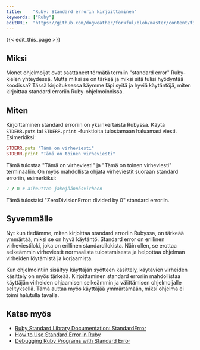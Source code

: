```yaml
---
title:    "Ruby: Standard errorin kirjoittaminen"
keywords: ["Ruby"]
editURL:  "https://github.com/dogweather/forkful/blob/master/content/fi/ruby/writing-to-standard-error.md"
---
```


{{< edit_this_page >}}

## Miksi

Monet ohjelmoijat ovat saattaneet törmätä termiin "standard error" Ruby-kielen yhteydessä. Mutta miksi se on tärkeä ja miksi sitä tulisi hyödyntää koodissa? Tässä kirjoituksessa käymme läpi syitä ja hyviä käytäntöjä, miten kirjoittaa standard erroriin Ruby-ohjelmoinnissa.

## Miten

Kirjoittaminen standard erroriin on yksinkertaista Rubyssa. Käytä `STDERR.puts` tai `STDERR.print` -funktioita tulostamaan haluamasi viesti. Esimerkiksi:

```Ruby
STDERR.puts "Tämä on virheviesti"
STDERR.print "Tämä on toinen virheviesti"
```

Tämä tulostaa "Tämä on virheviesti" ja "Tämä on toinen virheviesti" terminaaliin. On myös mahdollista ohjata virheviestit suoraan standard erroriin, esimerkiksi:

```Ruby
2 / 0 # aiheuttaa jakojäännösvirheen
```

Tämä tulostaisi "ZeroDivisionError: divided by 0" standard erroriin.

## Syvemmälle

Nyt kun tiedämme, miten kirjoittaa standard erroriin Rubyssa, on tärkeää ymmärtää, miksi se on hyvä käytäntö. Standard error on erillinen virheviestiloki, joka on erillinen standardilokista. Näin ollen, se erottaa selkeämmin virheviestit normaalista tulostamisesta ja helpottaa ohjelman virheiden löytämistä ja korjaamista.

Kun ohjelmointiin sisältyy käyttäjän syötteen käsittely, käytävien virheiden käsittely on myös tärkeää. Kirjoittaminen standard erroriin mahdollistaa käyttäjän virheiden ohjaamisen selkeämmin ja välittämisen ohjelmoijalle selityksellä. Tämä auttaa myös käyttäjää ymmärtämään, miksi ohjelma ei toimi halutulla tavalla.

## Katso myös

- [Ruby Standard Library Documentation: StandardError](https://ruby-doc.org/core-2.7.2/StandardError.html)
- [How to Use Standard Error in Ruby](https://www.geeksforgeeks.org/how-to-use-standard-error-in-ruby/)
- [Debugging Ruby Programs with Standard Error](https://www.redhat.com/sysadmin/debugging-ruby-standard-error)